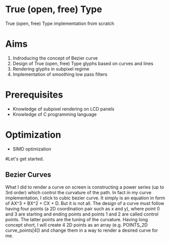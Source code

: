 # True (open, free) Type
True (open, free) Type implementation from scratch

# Aims
1. Indroducing the concept of Bezier curve
2. Design of True (open, free) Type glyphs based on curves and lines
3. Rendering glyphs in subpixel regime
4. Implementation of smoothing low pass filters

# Prerequisites
- Knowledge of subpixel rendering on LCD panels
- Knowledge of C programming language

# Optimization
- SIMD optimization 

#Let's get started.
## Bezier Curves
What I did to render a curve on screen is constructing a power series (up to 3rd order) which control the curvature of the path.
In fact in my curve implementation, I stick to cubic bezier curve. It simply is an equation in form of AX^3 + BX^2 + CX + D.
But it is not all. The design of a curve must follow having four points (a 2D coordination pair such as x and y), where point 0 and 3 are starting and ending points and points 1 and 2 are called control points. The latter points are the tuning of the curvature.
Having long concept short, I will create 4 2D points as an array (e.g. POINTS_2D curve_points[4]) and change them in a way to render a desired curve for me.
